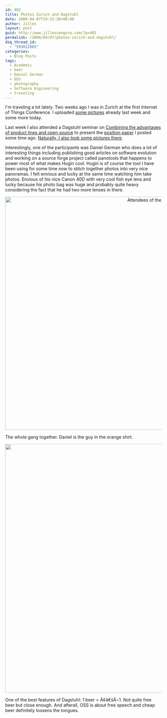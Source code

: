 ```yaml
---
id: 402
title: Photos Zurich and Dagstuhl
date: 2008-04-07T19:31:58+00:00
author: Jilles
layout: post
guid: http://www.jillesvangurp.com/?p=402
permalink: /2008/04/07/photos-zurich-and-dagstuhl/
dsq_thread_id:
  - "593012865"
categories:
  - Blog Posts
tags:
  - Academic
  - beer
  - Daniel German
  - OSS
  - photography
  - Software Engineering
  - traveling
---
```

I'm traveling a lot lately. Two weeks ago I was in Zurich at the first Internet of Things Conference. I uploaded <a href="http://photos.jillesvangurp.com/Album/2008/03%20Dagstuhl%20Seminar%20on%20OSS%20and%20SPLs/index.html">some pictures</a> already last week and some more today.

Last week I also attended a Dagstuhl seminar on <a href="http://www.dagstuhl.de/en/program/calendar/semhp/?semnr=08142">Combining the advantages of product lines and open source</a> to present the <a href="http://www.jillesvangurp.com/2008/03/16/from-spls-to-open-compositional-platforms/">position paper</a> I posted some time ago. <a href="http://photos.jillesvangurp.com/Album/2008/03%20Dagstuhl%20Seminar%20on%20OSS%20and%20SPLs/index.html">Naturally, I also took some pictures there</a>.

Interestingly, one of the participants was Daniel German who does a lot of interesting things including publishing good articles on software evolution and working on a source forge project called panotools that happens to power most of what makes Hugin cool. Hugin is of course the tool I have been using for some time now to stitch together photos into very nice panoramas. I felt envious and lucky at the same time watching him take photos. Envious of his nice Canon 40D with very cool fish eye lens and lucky because his photo bag was huge and probably quite heavy considering the fact that he had two more lenses in there.
<p style="text-align: center;"><img src="http://photos.jillesvangurp.com/Album/2008/03%20Dagstuhl%20Seminar%20on%20OSS%20and%20SPLs/slides/04042008248.jpg" alt="Attendees of the Dagstuhl Seminar" width="1000" height="750" /></p>
The whole gang together. Daniel is the guy in the orange shirt.
<p style="text-align: center;"><img src="http://photos.jillesvangurp.com/Album/2008/03%20Dagstuhl%20Seminar%20on%20OSS%20and%20SPLs/slides/03042008241.jpg" alt="" width="742" height="800" /></p>
One of the best features of Dagstuhl: 1 beer = Ã¢â€šÂ¬1. Not quite free beer but close enough. And afterall, OSS is about free speech and cheap beer definitely loosens the tongues.